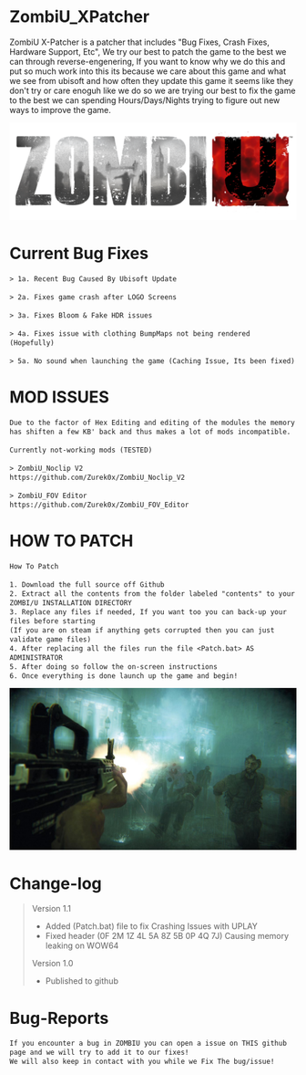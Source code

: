 # ZombiU_XPatcher
ZombiU X-Patcher is a patcher that includes "Bug Fixes, Crash Fixes, Hardware Support, Etc", We try our best to patch the game to the best we can through reverse-engenering, If you want to know why
we do this and put so much work into this its because we care about this game and what we see from ubisoft and how often they update this game it seems like they don't try or care enoguh like we do
so we are trying our best to fix the game to the best we can spending Hours/Days/Nights trying to figure out new ways to improve the game.

![alt text](https://raw.githubusercontent.com/Zurek0x/ZombiU_XPatcher/main/media/logo.webp)

# Current Bug Fixes
```
> 1a. Recent Bug Caused By Ubisoft Update

> 2a. Fixes game crash after LOGO Screens

> 3a. Fixes Bloom & Fake HDR issues

> 4a. Fixes issue with clothing BumpMaps not being rendered
(Hopefully)

> 5a. No sound when launching the game (Caching Issue, Its been fixed)
```

# MOD ISSUES
```
Due to the factor of Hex Editing and editing of the modules the memory has shiften a few KB' back and thus makes a lot of mods incompatible.

Currently not-working mods (TESTED)

> ZombiU_Noclip V2
https://github.com/Zurek0x/ZombiU_Noclip_V2

> ZombiU_FOV Editor
https://github.com/Zurek0x/ZombiU_FOV_Editor
```

# HOW TO PATCH
```
How To Patch

1. Download the full source off Github
2. Extract all the contents from the folder labeled "contents" to your ZOMBI/U INSTALLATION DIRECTORY
3. Replace any files if needed, If you want too you can back-up your files before starting
(If you are on steam if anything gets corrupted then you can just validate game files)
4. After replacing all the files run the file <Patch.bat> AS ADMINISTRATOR
5. After doing so follow the on-screen instructions
6. Once everything is done launch up the game and begin!
```

![alt text](https://raw.githubusercontent.com/Zurek0x/ZombiU_XPatcher/main/media/banner.jpg)

# Change-log
> Version 1.1
> * Added (Patch.bat) file to fix Crashing Issues with UPLAY
> * Fixed header (0F 2M 1Z 4L 5A 8Z 5B 0P 4Q 7J) Causing memory leaking on WOW64
>
> Version 1.0
> * Published to github

# Bug-Reports
```
If you encounter a bug in ZOMBIU you can open a issue on THIS github page and we will try to add it to our fixes!
We will also keep in contact with you while we Fix The bug/issue!
```